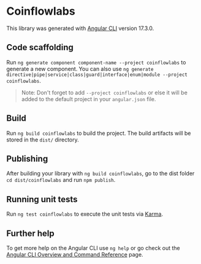 # Coinflowlabs

This library was generated with [Angular CLI](https://github.com/angular/angular-cli) version 17.3.0.

## Code scaffolding

Run `ng generate component component-name --project coinflowlabs` to generate a new component. You can also use `ng generate directive|pipe|service|class|guard|interface|enum|module --project coinflowlabs`.
> Note: Don't forget to add `--project coinflowlabs` or else it will be added to the default project in your `angular.json` file. 

## Build

Run `ng build coinflowlabs` to build the project. The build artifacts will be stored in the `dist/` directory.

## Publishing

After building your library with `ng build coinflowlabs`, go to the dist folder `cd dist/coinflowlabs` and run `npm publish`.

## Running unit tests

Run `ng test coinflowlabs` to execute the unit tests via [Karma](https://karma-runner.github.io).

## Further help

To get more help on the Angular CLI use `ng help` or go check out the [Angular CLI Overview and Command Reference](https://angular.io/cli) page.
